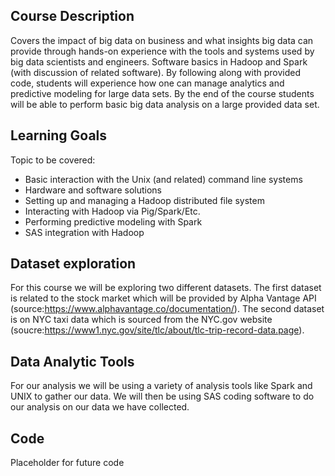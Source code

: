 ## Course Description

Covers the impact of big data on business and what insights big data can provide through hands-on experience with the tools and systems used by big data scientists and engineers. Software basics in Hadoop and Spark (with discussion of related software). By following along with provided code, students will experience how one can manage analytics and predictive modeling for large data sets. By the end of the course students will be able to perform basic big data analysis on a large provided data set.

## Learning Goals

Topic to be covered:
* Basic interaction with the Unix (and related) command line systems
* Hardware and software solutions
* Setting up and managing a Hadoop distributed file system
* Interacting with Hadoop via Pig/Spark/Etc.
* Performing predictive modeling with Spark
* SAS integration with Hadoop

## Dataset exploration

For this course we will be exploring two different datasets. The first dataset is related to the stock market which will be provided by Alpha Vantage API (source:https://www.alphavantage.co/documentation/). The second dataset is on NYC taxi data which is sourced from the NYC.gov website (soucre:https://www1.nyc.gov/site/tlc/about/tlc-trip-record-data.page).

## Data Analytic Tools 

For our analysis we will be using a variety of analysis tools like Spark and UNIX to gather our data. We will then be using SAS coding software to do our analysis on our data we have collected. 

## Code

Placeholder for future code
